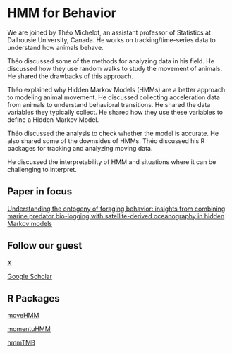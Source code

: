 # HMM for Behavior

We are joined by Théo Michelot, an assistant professor of Statistics at Dalhousie University, Canada. He works on tracking/time-series data to understand how animals behave. 

Théo discussed some of the methods for analyzing data in his field. He discussed how they use random walks to study the movement of animals. He shared the drawbacks of this approach.

Théo explained why Hidden Markov Models (HMMs) are a better approach to modeling animal movement. He discussed collecting acceleration data from animals to understand behavioral transitions. He shared the data variables they typically collect. He shared how they use these variables to define a Hidden Markov Model. 

Théo discussed the analysis to check whether the model is accurate. He also shared some of the downsides of HMMs. Théo discussed his R packages for tracking and analyzing moving data.

He discussed the interpretability of HMM and situations where it can be challenging to interpret.


## Paper in focus

[Understanding the ontogeny of foraging behavior: insights from combining marine predator bio-logging with satellite-derived oceanography in hidden Markov models](https://royalsocietypublishing.org/doi/full/10.1098/rsif.2018.0084)


## Follow our guest

[X](https://x.com/TheoMichelot)

[Google Scholar](https://scholar.google.com/citations?user=Exvg0HYAAAAJ)


## R Packages

[moveHMM](https://github.com/TheoMichelot/moveHMM)

[momentuHMM](https://github.com/TheoMichelot/momentuHMM)

[hmmTMB](https://github.com/TheoMichelot/hmmTMB)